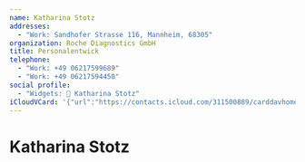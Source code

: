 ```yaml
---
name: Katharina Stotz
addresses:
  - "Work: Sandhofer Strasse 116, Mannheim, 68305"
organization: Roche Diagnostics GmbH
title: Personalentwick
telephone:
  - "Work: +49 06217599689"
  - "Work: +49 06217594450"
social profile:
  - "Widgets: 🔄 Katharina Stotz"
iCloudVCard: '{"url":"https://contacts.icloud.com/311500889/carddavhome/card/YThmYWUzNDctMDI4Ny00YzUwLThkM2ItYmNiOTI1M2I4MjEx.vcf","etag":"\"kmfhe6a5\"","data":"BEGIN:VCARD\r\nVERSION:3.0\r\nFN:\r\nN:Stotz;Katharina;;;\r\nUID:a8fae347-0287-4c50-8d3b-bcb9253b8211\r\nADR;TYPE=WORK:;;Sandhofer Strasse 116;Mannheim;;68305;;\r\nPRODID:ez-vcard 0.9.13-fc\r\nREV:2025-04-03T22:10:10Z\r\nORG:Roche Diagnostics GmbH;\r\nTITLE:Personalentwick\r\nTEL;TYPE=WORK:+49 06217599689\r\nTEL;TYPE=WORK:+49 06217594450\r\nX-SOCIALPROFILE;CHARSET=UTF-8;TYPE=widgets:🔄 Katharina Stotz\r\nEND:VCARD"}'
---
```

# Katharina Stotz